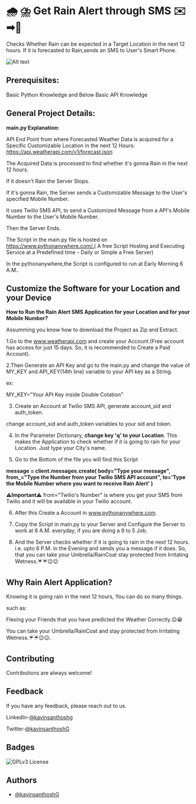 # 🌧️ ⛈️ Get Rain Alert through SMS ✉️➡📱

Checks Whether Rain can be expected in a Target Location in the next 12 hours. If it is forecasted to Rain,sends an SMS to User's Smart Phone.

![Alt text](DALL%C2%B7E%20-%20a%20man%20finding%20out%20that%20is%20going%20to%20rain%20today%20through%20his%20phone.png)

## Prerequisites:

Basic Python Knowledge  and
Below Basic API Knowledge

## General Project Details:

**main.py Explanation:**

API End Point from where Forecasted Weather Data is acquired for a Specific Customizable Location in the next 12 Hours: https://api.weatherapi.com/v1/forecast.json

The Acquired Data is processed to find whether it's gonna Rain in the next 12 hours.

If it doesn't Rain the Server Stops.

If it's gonna Rain, the Server sends a Customizable Message to the User's specified Mobile Number.

It uses Twilio SMS API, to send a Customized Message from a API's Mobile Number to the User's Mobile Number.

Then the Server Ends.

The Script in the main.py file is hosted on https://www.pythonanywhere.com/.( A free Script Hosting and Executing Service at a Predefined time - Daily or Simple a Free Server)

In the pythonanywhere,the Script is configured to run at Early Morning 6 A.M..

## Customize the Software for your Location and your Device

**How to Run the Rain Alert SMS Application for your Location and for your Mobile Number?**

Assumming you know how to download the Project as Zip and Extract.

1.Go to the www.weatherapi.com and create your Account.(Free account has access for just 15 days. So, it is recommended to Create a Paid Account).

2.Then Generate an API Key and go to the main.py and change the value of MY_KEY and API_KEY(14th line) variable to your API key as a String.

ex:

MY_KEY="Your API Key inside Double Cotation"

3. Create an Account at Twilio SMS API, generate account_sid and auth_token.

change account_sid and auth_token variables to your sid and token.

4. In the Parameter Dictionary, **change key 'q' to your Location**. This makes the Application to check whether if it is going to rain for your Location. Just type your City's name.

5. Go to the Bottom of the file
   you will find this Script

**message = client.messages.create(
body="Type your message",
from\_="Type the Number from your Twilio SMS API account",
to='Type the Mobile Number where you want to receive Rain Alert'
)**

**⚠️Important⚠️**
from="Twilio's Number" is where you get your SMS from Twilio and it will be available in your Twilio account.

6. After this Create a Account in www.pythonanywhere.com.

7. Copy the Script in main.py to your Server and Configure the Server to work at 6 A.M. everyday, if you are doing a 9 to 5 Job.

8. And the Server checks whether if it is going to rain in the next 12 hours. i.e. upto 6 P.M. in the Evening and sends you a message if it does. So, that you can take your Umbrella/RainCoat stay protected from Irritating Wetness.☔☔😉😉

## Why Rain Alert Application?

Knowing it is going rain in the next 12 hours, You can do so many things.

such as:

Flexing your Friends that you have predicted the Weather Correctly.😉😁

You can take your Umbrella/RainCoat and stay protected from Irritating Wetness.☔☔😉😉.

## Contributing

Contributions are always welcome!

## Feedback

If you have any feedback, please reach out to us.

LinkedIn-[@kavinsanthoshg](https://www.linkedin.com/in/kavinsanthoshg/)

Twitter-[@kavinsanthoshG](https://twitter.com/kavinsanthoshG)

## Badges

![GPLv3 License](https://img.shields.io/badge/License-GNU%20GPL-blue)

## Authors

- [@kavinsanthoshG](https://github.com/kavinsanthoshG)
